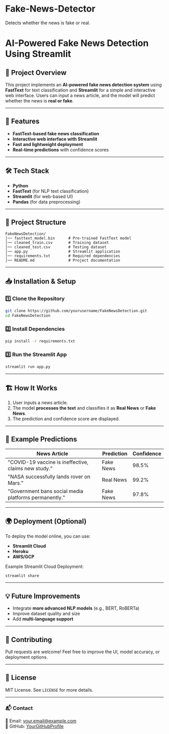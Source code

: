 # Fake-News-Detector
 Detects whether the news is fake or real.

# AI-Powered Fake News Detection Using Streamlit

## 📌 Project Overview
This project implements an **AI-powered fake news detection system** using **FastText** for text classification and **Streamlit** for a simple and interactive web interface. Users can input a news article, and the model will predict whether the news is **real or fake**.

---

## 🚀 Features
- **FastText-based fake news classification**
- **Interactive web interface with Streamlit**
- **Fast and lightweight deployment**
- **Real-time predictions** with confidence scores

---

## 🛠 Tech Stack
- **Python**
- **FastText** (for NLP text classification)
- **Streamlit** (for web-based UI)
- **Pandas** (for data preprocessing)

---

## 📂 Project Structure
```
FakeNewsDetection/
│── fasttext_model.bin      # Pre-trained FastText model
│── cleaned_train.csv       # Training dataset
│── cleaned_test.csv        # Testing dataset
│── app.py                  # Streamlit application
│── requirements.txt        # Required dependencies
│── README.md               # Project documentation
```

---

## 📥 Installation & Setup
### 1️⃣ Clone the Repository
```bash
git clone https://github.com/yourusername/FakeNewsDetection.git
cd FakeNewsDetection
```

### 2️⃣ Install Dependencies
```bash
pip install -r requirements.txt
```

### 3️⃣ Run the Streamlit App
```bash
streamlit run app.py
```

---

## 🏗 How It Works
1. User inputs a news article.
2. The model **processes the text** and classifies it as **Real News** or **Fake News**.
3. The prediction and confidence score are displayed.

---

## 🎯 Example Predictions
| News Article | Prediction | Confidence |
|-------------|------------|------------|
| "COVID-19 vaccine is ineffective, claims new study." | Fake News | 98.5% |
| "NASA successfully lands rover on Mars." | Real News | 99.2% |
| "Government bans social media platforms permanently." | Fake News | 97.8% |

---

## 🌍 Deployment (Optional)
To deploy the model online, you can use:
- **Streamlit Cloud**
- **Heroku**
- **AWS/GCP**

Example Streamlit Cloud Deployment:
```bash
streamlit share
```

---

## 💡 Future Improvements
- Integrate **more advanced NLP models** (e.g., BERT, RoBERTa)
- Improve dataset quality and size
- Add **multi-language support**

---

## 🤝 Contributing
Pull requests are welcome! Feel free to improve the UI, model accuracy, or deployment options.

---

## 📜 License
MIT License. See `LICENSE` for more details.

---

### 📬 Contact
📩 Email: your.email@example.com  
🔗 GitHub: [YourGitHubProfile](https://github.com/yourusername)

